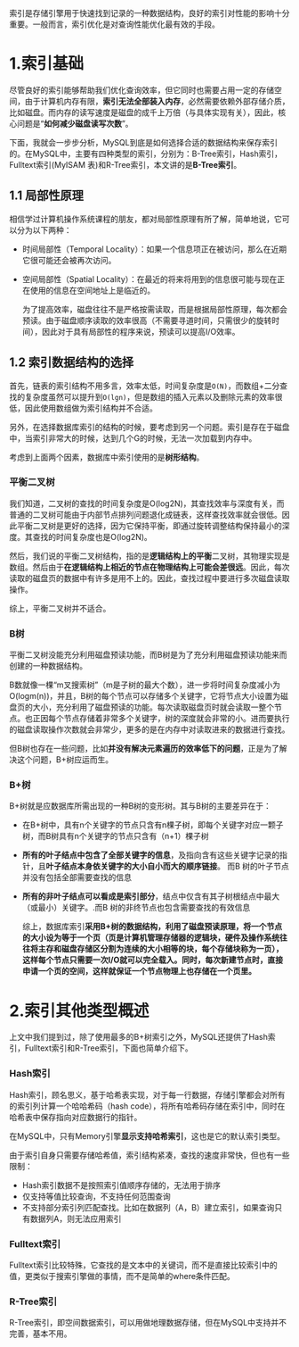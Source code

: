 索引是存储引擎用于快速找到记录的一种数据结构，良好的索引对性能的影响十分重要。一般而言，索引优化是对查询性能优化最有效的手段。

# 1.索引基础

尽管良好的索引能够帮助我们优化查询效率，但它同时也需要占用一定的存储空间，由于计算机内存有限，**索引无法全部装入内存**，必然需要依赖外部存储介质，比如磁盘。而内存的读写速度是磁盘的成千上万倍（与具体实现有关），因此，核心问题是“**如何减少磁盘读写次数**”。

下面，我就会一步步分析，MySQL到底是如何选择合适的数据结构来保存索引的。在MySQL中，主要有四种类型的索引，分别为：B-Tree索引，Hash索引，Fulltext索引(MyISAM 表)和R-Tree索引，本文讲的是**B-Tree索引**。

## 1.1 局部性原理

相信学过计算机操作系统课程的朋友，都对局部性原理有所了解，简单地说，它可以分为以下两种：

- 时间局部性（Temporal Locality）：如果一个信息项正在被访问，那么在近期它很可能还会被再次访问。

- 空间局部性（Spatial Locality）：在最近的将来将用到的信息很可能与现在正在使用的信息在空间地址上是临近的。

  为了提高效率，磁盘往往不是严格按需读取，而是根据局部性原理，每次都会预读。由于磁盘顺序读取的效率很高（不需要寻道时间，只需很少的旋转时间），因此对于具有局部性的程序来说，预读可以提高I/O效率。

## 1.2 索引数据结构的选择

首先，链表的索引结构不用多言，效率太低，时间复杂度是`O(N)`，而数组+二分查找的复杂度虽然可以提升到`O(lgn)`，但是数组的插入元素以及删除元素的效率很低，因此使用数组做为索引结构并不合适。

另外，在选择数据库索引的结构的时候，要考虑到另一个问题。索引是存在于磁盘中，当索引非常大的时候，达到几个G的时候，无法一次加载到内存中。

考虑到上面两个因素，数据库中索引使用的是**树形结构**。

### 平衡二叉树

我们知道，二叉树的查找的时间复杂度是O(log2N)，其查找效率与深度有关，而普通的二叉树可能由于内部节点排列问题退化成链表，这样查找效率就会很低。因此平衡二叉树是更好的选择，因为它保持平衡，即通过旋转调整结构保持最小的深度。其查找的时间复杂度也是O(log2N)。

然后，我们说的平衡二叉树结构，指的是**逻辑结构上的平衡**二叉树，其物理实现是数组。然后由于**在逻辑结构上相近的节点在物理结构上可能会差很远**。因此，每次读取的磁盘页的数据中有许多是用不上的。因此，查找过程中要进行多次磁盘读取操作。

综上，平衡二叉树并不适合。

### B树

平衡二叉树没能充分利用磁盘预读功能，而B树是为了充分利用磁盘预读功能来而创建的一种数据结构。

B数就像一棵“m叉搜索树”（m是子树的最大个数），进一步将时间复杂度减小为O(logm(n))，并且，B树的每个节点可以存储多个关键字，它将节点大小设置为磁盘页的大小，充分利用了磁盘预读的功能。每次读取磁盘页时就会读取一整个节点。也正因每个节点存储着非常多个关键字，树的深度就会非常的小。进而要执行的磁盘读取操作次数就会非常少，更多的是在内存中对读取进来的数据进行查找。

但B树也存在一些问题，比如**并没有解决元素遍历的效率低下的问题**，正是为了解决这个问题，B+树应运而生。

### B+树

B+树就是应数据库所需出现的一种B树的变形树。其与B树的主要差异在于：

- 在B+树中，具有n个关键字的节点只含有n棵子树，即每个关键字对应一颗子树，而B树具有n个关键字的节点只含有（n+1）棵子树

- **所有的叶子结点中包含了全部关键字的信息**，及指向含有这些关键字记录的指针，且**叶子结点本身依关键字的大小自小而大的顺序链接**。 而B 树的叶子节点并没有包括全部需要查找的信息

- **所有的非叶子结点可以看成是索引部分**，结点中仅含有其子树根结点中最大（或最小）关键字。.而B 树的非终节点也包含需要查找的有效信息

  ​	综上，数据库索引**采用B+树的数据结构，利用了磁盘预读原理，将一个节点的大小设为等于一个页（页是计算机管理存储器的逻辑块，硬件及操作系统往往将主存和磁盘存储区分割为连续的大小相等的块，每个存储块称为一页），这样每个节点只需要一次I/O就可以完全载入。同时，每次新建节点时，直接申请一个页的空间，这样就保证一个节点物理上也存储在一个页里。**

# 2.索引其他类型概述

上文中我们提到过，除了使用最多的B+树索引之外，MySQL还提供了Hash索引，Fulltext索引和R-Tree索引，下面也简单介绍下。

### Hash索引

Hash索引，顾名思义，基于哈希表实现，对于每一行数据，存储引擎都会对所有的索引列计算一个哈哈希码（hash code），将所有哈希码存储在索引中，同时在哈希表中保存指向对应数据行的指针。

在MySQL中，只有Memory引擎**显示支持哈希索引**，这也是它的默认索引类型。

由于索引自身只需要存储哈希值，索引结构紧凑，查找的速度非常快，但也有一些限制：

- Hash索引数据不是按照索引值顺序存储的，无法用于排序
- 仅支持等值比较查询，不支持任何范围查询
- 不支持部分索引列匹配查找。比如在数据列（A，B）建立索引，如果查询只有数据列A，则无法应用索引

### Fulltext索引

Fulltext索引比较特殊，它查找的是文本中的关键词，而不是直接比较索引中的值，更类似于搜索引擎做的事情，而不是简单的where条件匹配。

### R-Tree索引

R-Tree索引，即空间数据索引，可以用做地理数据存储，但在MySQL中支持并不完善，基本不用。